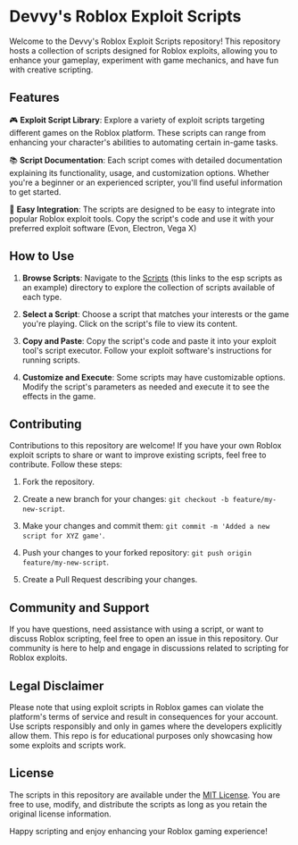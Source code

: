 # Devvy's Roblox Exploit Scripts

Welcome to the Devvy's Roblox Exploit Scripts repository! This repository hosts a collection of scripts designed for Roblox exploits, allowing you to enhance your gameplay, experiment with game mechanics, and have fun with creative scripting.

## Features

🎮 **Exploit Script Library**: Explore a variety of exploit scripts targeting different games on the Roblox platform. These scripts can range from enhancing your character's abilities to automating certain in-game tasks.

📚 **Script Documentation**: Each script comes with detailed documentation explaining its functionality, usage, and customization options. Whether you're a beginner or an experienced scripter, you'll find useful information to get started.

🚀 **Easy Integration**: The scripts are designed to be easy to integrate into popular Roblox exploit tools. Copy the script's code and use it with your preferred exploit software (Evon, Electron, Vega X)

## How to Use

1. **Browse Scripts**: Navigate to the [Scripts](/esp) (this links to the esp scripts as an example) directory to explore the collection of scripts available of each type.

2. **Select a Script**: Choose a script that matches your interests or the game you're playing. Click on the script's file to view its content.

3. **Copy and Paste**: Copy the script's code and paste it into your exploit tool's script executor. Follow your exploit software's instructions for running scripts.

4. **Customize and Execute**: Some scripts may have customizable options. Modify the script's parameters as needed and execute it to see the effects in the game.

## Contributing

Contributions to this repository are welcome! If you have your own Roblox exploit scripts to share or want to improve existing scripts, feel free to contribute. Follow these steps:

1. Fork the repository.

2. Create a new branch for your changes: `git checkout -b feature/my-new-script`.

3. Make your changes and commit them: `git commit -m 'Added a new script for XYZ game'`.

4. Push your changes to your forked repository: `git push origin feature/my-new-script`.

5. Create a Pull Request describing your changes.

## Community and Support

If you have questions, need assistance with using a script, or want to discuss Roblox scripting, feel free to open an issue in this repository. Our community is here to help and engage in discussions related to scripting for Roblox exploits.

## Legal Disclaimer

Please note that using exploit scripts in Roblox games can violate the platform's terms of service and result in consequences for your account. Use scripts responsibly and only in games where the developers explicitly allow them. This repo is for educational purposes only showcasing how some exploits and scripts work. 

## License

The scripts in this repository are available under the [MIT License](/LICENSE). You are free to use, modify, and distribute the scripts as long as you retain the original license information.

Happy scripting and enjoy enhancing your Roblox gaming experience!
